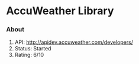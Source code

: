 # AccuWeather Library

### About
1. API: http://apidev.accuweather.com/developers/
2. Status: Started
3. Rating: 6/10